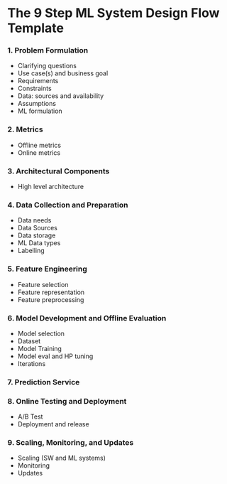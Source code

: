 # The 9 Step ML System Design Flow Template

### 1. Problem Formulation
* Clarifying questions
* Use case(s) and business goal
* Requirements
* Constraints
* Data: sources and availability
* Assumptions
* ML formulation

### 2. Metrics  
* Offline metrics 
* Online metrics 

### 3. Architectural Components  
* High level architecture 

### 4. Data Collection and Preparation
* Data needs
* Data Sources
* Data storage
* ML Data types
* Labelling

### 5. Feature Engineering
* Feature selection 
* Feature representation 
* Feature preprocessing 

### 6. Model Development and Offline Evaluation
* Model selection 
* Dataset 
* Model Training 
* Model eval and HP tuning 
* Iterations 
  
### 7. Prediction Service

### 8. Online Testing and Deployment  
* A/B Test 
* Deployment and release 

### 9. Scaling, Monitoring, and Updates 
* Scaling (SW and ML systems)
* Monitoring 
* Updates 
